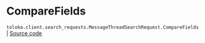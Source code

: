 # CompareFields
`toloka.client.search_requests.MessageThreadSearchRequest.CompareFields` | [Source code](https://github.com/Toloka/toloka-kit/blob/v1.2.1/src/client/search_requests.py#L813)

